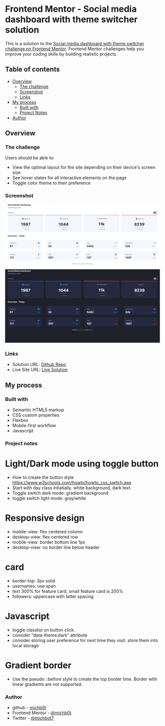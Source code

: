 # Frontend Mentor - Social media dashboard with theme switcher solution

This is a solution to the [Social media dashboard with theme switcher challenge on Frontend Mentor](https://www.frontendmentor.io/challenges/social-media-dashboard-with-theme-switcher-6oY8ozp_H). Frontend Mentor challenges help you improve your coding skills by building realistic projects. 

## Table of contents

- [Overview](#overview)
  - [The challenge](#the-challenge)
  - [Screenshot](#screenshot)
  - [Links](#links)
- [My process](#my-process)
  - [Built with](#built-with)
  - [Project Notes](#useful-resources)
- [Author](#author)


## Overview

### The challenge

Users should be able to:

- View the optimal layout for the site depending on their device's screen size
- See hover states for all interactive elements on the page
- Toggle color theme to their preference

### Screenshot

![Desktop View Light](/final/desktop-view-light.JPG)
![Desktop View Light](/final/desktop-view-dark.JPG)


### Links

- Solution URL: [Github Repo](https://github.com/michb0t/fem-social-dashboard-toggle-on-off)
- Live Site URL: [Live Solution](https://michb0t.github.io/fem-social-dashboard-toggle-on-off/)

## My process

### Built with

- Semantic HTML5 markup
- CSS custom properties
- Flexbox
- Mobile-first workflow
- Javascript

### Project notes 

# Light/Dark mode using toggle button 
- How to create the button style https://www.w3schools.com/howto/howto_css_switch.asp
- Start with day class intiatially.  white background, dark text.
- Toggle switch dark mode: gradient background
- toggle switch light mode: gray/white 

# Responsive design
- mobile-view: flex centered column
- desktop-view: flex centered row 
- mobile-view: border bottom line 1px
- desktop-view: no border line below header

# card 
- border-top: 3px solid 
- usernames: use span
- text 300% for feature card, small feature card is 200%
- followers: uppercase with letter spacing

# Javascript
- toggle classlist on button click.
- consider "data-theme:dark" attribute
- consider storing user preference for next time they visit. store them into local storage

# Gradient border
- Use the pseudo ::before style to create the top border lime. Border with linear gradients are not supported. 

### Author

- github - [michb0t](https://github.com/michb0t)
- Frontend Mentor - [@michb0t](https://www.frontendmentor.io/profile/michb0t)
- Twitter - [@michbot7](https://www.twitter.com/michbot7)


